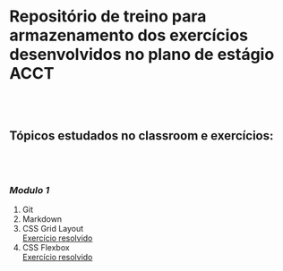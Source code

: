 # Repositório de treino para armazenamento dos exercícios desenvolvidos no plano de estágio ACCT
</br></br>
## Tópicos estudados no classroom e exercícios:
</br>
</br>  

### *Modulo 1*
1. Git</br>
2. Markdown</br>
3. CSS Grid Layout </br> [Exercício resolvido](https://github.com/FariasNando/AccTreino/blob/main/ExerciciosCSS/exercicios.css)
4. CSS Flexbox </br> [Exercício resolvido](https://github.com/FariasNando/AccTreino/blob/main/ExerciciosCSS/exercicios-flexbox.css)


